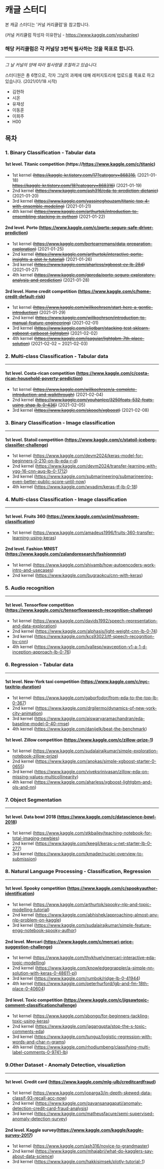 # 캐글 스터디

본 캐글 스터디는 '커널 커리큘럼'을 참고합니다.

(커널 커리큘럼 작성자 이유한님 - https://www.kaggle.com/youhanlee)

### 해당 커리큘럼은 각 커널당 3번씩 필사하는 것을 목표로 합니다.
 ------
_그 날 커널의 양에 따라 필사량을 조절하고 있습니다._

스터디원은 총 6명으로, 각자 그날의 과제에 대해 레퍼지토리에 업로드를 목표로 하고 있습니다. (2021/01/18 시작)
+ 김현하
+ 시온
+ 유재성
+ 이동훈
+ 이희주
+ H00

## 목차

### 1. Binary Classification - Tabular data
  ####  1st level. Titanic competition (https://https://www.kaggle.com/c/titanic)
  + 1st kernel ~~(https://kaggle-kr.tistory.com/17?category=868316,~~  (2021-01-18) 
  <br> ~~https://kaggle-kr.tistory.com/18?category=868316)~~  (2021-01-19)
  + 2nd kernel ~~(https://www.kaggle.com/ash316/eda-to-prediction-dietanic)~~  (2021-01-20)
  + 3rd kernel ~~(https://www.kaggle.com/yassineghouzam/titanic-top-4-with-ensemble-modeling)~~ (2021-01-21)
  + 4th kernel ~~(https://www.kaggle.com/arthurtok/introduction-to-ensembling-stacking-in-python)~~  (2021-01-22)
  #### 2nd level. Porto (https://www.kaggle.com/c/porto-seguro-safe-driver-prediction)
  + 1st kernel ~~(https://www.kaggle.com/bertcarremans/data-preparation-exploration)~~  (2021-01-25)
  + 2nd kernel ~~(https://www.kaggle.com/arthurtok/interactive-porto-insights-a-plot-ly-tutorial)~~  (2021-01-26)
  + 3rd kernel ~~(https://www.kaggle.com/aharless/xgboost-cv-lb-284)~~  (2021-01-27)
  + 4th kernel ~~(https://www.kaggle.com/gpreda/porto-seguro-exploratory-analysis-and-prediction)~~  (2021-01-28)
  #### 3rd level. Home credit competition (https://www.kaggle.com/c/home-credit-default-risk)
  + 1st kernel ~~(https://www.kaggle.com/willkoehrsen/start-here-a-gentle-introduction)~~  (2021-01-29)
  + 2nd kernel ~~(https://www.kaggle.com/willkoehrsen/introduction-to-manual-feature-engineering)~~  (2021-02-01)
  + 3rd kernel ~~(https://www.kaggle.com/eliotbarr/stacking-test-sklearn-xgboost-catboost-lightgbm)~~  (2021-02-02)
  + 4th kernel ~~(https://www.kaggle.com/jsaguiar/lightgbm-7th-place-solution)~~  (2021-02-02 ~ 2021-02-03)

### 2. Multi-class Classification - Tabular data
-------
  #### 1st level. Costa-rican competition (https://www.kaggle.com/c/costa-rican-household-poverty-prediction)
  + 1st kernel ~~(https://www.kaggle.com/willkoehrsen/a-complete-introduction-and-walkthrough)~~  (2021-02-04)
  + 2nd kernel ~~(https://www.kaggle.com/youhanlee/3250feats-532-feats-using-shap-lb-0-436)~~  (2021-02-05)
  + 3rd kernel ~~(https://www.kaggle.com/skooch/xgboost)~~  (2021-02-08)
### 3. Binary Classification - Image classification
-----
  #### 1st level. Statoil competition (https://www.kaggle.com/c/statoil-iceberg-classifier-challenge)
  + 1st kernel (https://www.kaggle.com/devm2024/keras-model-for-beginners-0-210-on-lb-eda-r-d)
  + 2nd kernel (https://www.kaggle.com/devm2024/transfer-learning-with-vgg-16-cnn-aug-lb-0-1712)
  + 3rd kernel (https://www.kaggle.com/submarineering/submarineering-even-better-public-score-until-now)
  + 4th kernel (https://www.kaggle.com/wvadim/keras-tf-lb-0-18)
### 4. Multi-class Classification - Image classification
-----
  #### 1st level. Fruits 360 (https://www.kaggle.com/uciml/mushroom-classification)
  + 1st kernel (https://www.kaggle.com/amadeus1996/fruits-360-transfer-learning-using-keras)
  #### 2nd level. Fashion MNIST (https://www.kaggle.com/zalandoresearch/fashionmnist)
  + 1st kernel (https://www.kaggle.com/shivamb/how-autoencoders-work-intro-and-usecases)
  + 2nd kernel (https://www.kaggle.com/bugraokcu/cnn-with-keras)

### 5. Audio recognition
-------
  #### 1st level. Tensorflow competition (https://www.kaggle.com/c/tensorflowspeech-recognition-challenge)
  + 1st kernel (https://www.kaggle.com/davids1992/speech-representation-and-data-exploration)
  + 2nd kernel (https://www.kaggle.com/alphasis/light-weight-cnn-lb-0-74)
  + 3rd kernel (https://www.kaggle.com/kcs93023/tf-speech-recognition-by-cnn)
  + 4th kernel (https://www.kaggle.com/ivallesp/wavception-v1-a-1-d-inception-approach-lb-0-76)
### 6. Regression - Tabular data
-------
  #### 1st level. New-York taxi competition (https://www.kaggle.com/c/nyc-taxitrip-duration)
  + 1st kernel (https://www.kaggle.com/gaborfodor/from-eda-to-the-top-lb-0-367)
  + 2nd kernel (https://www.kaggle.com/drgilermo/dynamics-of-new-york-city-animation)
  + 3rd kernel (https://www.kaggle.com/aiswaryaramachandran/eda-baseline-model-0-40-rmse)
  + 4th kernel (https://www.kaggle.com/danijelk/beat-the-benchmark)
  #### 1st level. Zillow competition (https://www.kaggle.com/c/zillow-prize-1)
  + 1st kernel (https://www.kaggle.com/sudalairajkumar/simple-exploration-notebook-zillow-prize)
  + 2nd kernel (https://www.kaggle.com/anokas/simple-xgboost-starter-0-0655)
  + 3rd kernel (https://www.kaggle.com/viveksrinivasan/zillow-eda-on-missing-values-multicollinearity)
  + 4th kernel (https://www.kaggle.com/aharless/xgboost-lightgbm-and-ols-and-nn)
### 7. Object Segmentation
-------
  #### 1st level. Data bowl 2018 (https://www.kaggle.com/c/datascience-bowl-2018)
  + 1st kernel (https://www.kaggle.com/stkbailey/teaching-notebook-for-total-imaging-newbies)
  + 2nd kernel (https://www.kaggle.com/keegil/keras-u-net-starter-lb-0-277)
  + 3rd kernel (https://www.kaggle.com/kmader/nuclei-overview-to-submission)

### 8. Natural Language Processing - Classification, Regression
-------
  #### 1st level. Spooky competition (https://www.kaggle.com/c/spookyauthor-identification)
  + 1st kernel (https://www.kaggle.com/arthurtok/spooky-nlp-and-topic-modelling-tutorial)
  + 2nd kernel (https://www.kaggle.com/abhishek/approaching-almost-any-nlp-problem-on-kaggle)
  + 3rd kernel (https://www.kaggle.com/sudalairajkumar/simple-feature-engg-notebook-spooky-author)
  #### 2nd level. Mercari (https://www.kaggle.com/c/mercari-price-suggestion-challenge)
  + 1st kernel (https://www.kaggle.com/thykhuely/mercari-interactive-eda-topic-modelling)
  + 2nd kernel (https://www.kaggle.com/knowledgegrappler/a-simple-nn-solution-with-keras-0-48611-pl)
  + 3rd kernel (https://www.kaggle.com/rumbok/ridge-lb-0-41944)
  + 4th kernel (https://www.kaggle.com/peterhurford/lgb-and-fm-18th-place-0-40604)
  #### 3rd level. Toxic competition (https://www.kaggle.com/c/jigsawtoxic-comment-classificationchallenge)
  + 1st kernel (https://www.kaggle.com/sbongo/for-beginners-tackling-toxic-using-keras)
  + 2nd kernel (https://www.kaggle.com/jagangupta/stop-the-s-toxic-comments-eda)
  + 3rd kernel (https://www.kaggle.com/tunguz/logistic-regression-with-words-and-char-n-grams)
  + 4th kernel (https://www.kaggle.com/rhodiumbeng/classifying-multi-label-comments-0-9741-lb)
### 9.Other Dataset - Anomaly Detection, visualiztion
-------
  #### 1st level. Credit card (https://www.kaggle.com/mlg-ulb/creditcardfraud)
  + 1st kernel (https://www.kaggle.com/joparga3/in-depth-skewed-data-classif-93-recall-acc-now)
  + 2nd kernel (https://www.kaggle.com/pavansanagapati/anomaly-detection-credit-card-fraud-analysis)
  + 3rd kernel (https://www.kaggle.com/matheusfacure/semi-supervised-anomaly-detection-survey)
  #### 2nd level. Kaggle survey(https://www.kaggle.com/kaggle/kaggle-survey-2017)
  + 1st kernel (https://www.kaggle.com/ash316/novice-to-grandmaster)
  + 2nd kernel (https://www.kaggle.com/mhajabri/what-do-kagglers-say-about-data-science)
  + 3rd kernel (https://www.kaggle.com/hakkisimsek/plotly-tutorial-1)
